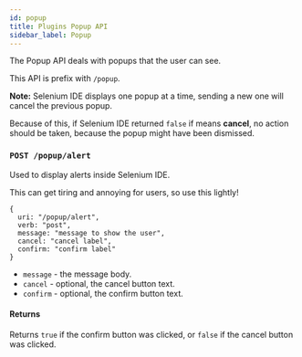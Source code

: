 ```yaml
---
id: popup
title: Plugins Popup API
sidebar_label: Popup
---
```


The Popup API deals with popups that the user can see.  

This API is prefix with `/popup`.  

**Note:** Selenium IDE displays one popup at a time, sending a new one will cancel the previous popup.  

Because of this, if Selenium IDE returned `false` if means **cancel**, no action should be taken, because the popup might have been dismissed.

### `POST /popup/alert`

Used to display alerts inside Selenium IDE.  

This can get tiring and annoying for users, so use this lightly!

```
{
  uri: "/popup/alert",
  verb: "post",
  message: "message to show the user",
  cancel: "cancel label",
  confirm: "confirm label"
}
```

- `message` - the message body.
- `cancel` - optional, the cancel button text.
- `confirm` - optional, the confirm button text.

#### Returns

Returns `true` if the confirm button was clicked, or `false` if the cancel button was clicked.
